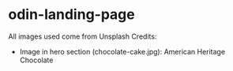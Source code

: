 # odin-landing-page

All images used come from Unsplash
Credits:
- Image in hero section (chocolate-cake.jpg): American Heritage Chocolate